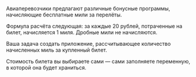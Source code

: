 Авиаперевозчики предлагают различные бонусные программы, 
начисляющие бесплатные мили за перелёты. 

Формула расчёта следующая: за каждые 20 рублей, потраченные на билет, 
начисляется 1 миля. Дробные мили не начисляются.

Ваша задача cоздать приложение, рассчитывающее количество начисленных миль за купленный билет. 

Стоимость билета вы выбираете сами — сами заполняете переменную, в которой она будет храниться.